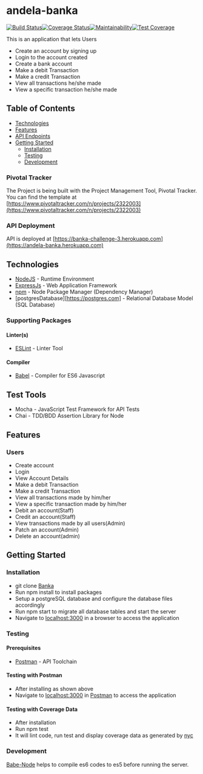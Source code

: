 # andela-banka

[![Build Status](https://travis-ci.org/chiboycalix/andela-banka.svg?branch=develop)](https://travis-ci.org/chiboycalix/andela-banka)[![Coverage Status](https://coveralls.io/repos/github/chiboycalix/andela-banka/badge.svg?branch=develop)](https://coveralls.io/github/chiboycalix/andela-banka?branch=develop)[![Maintainability](https://api.codeclimate.com/v1/badges/e8db7bece90cbaa837b2/maintainability)](https://codeclimate.com/github/chiboycalix/andela-banka/maintainability)[![Test Coverage](https://api.codeclimate.com/v1/badges/e8db7bece90cbaa837b2/test_coverage)](https://codeclimate.com/github/chiboycalix/andela-banka/test_coverage)



This is an application that lets Users 

- Create an account by signing up
- Login to the account created
- Create a bank account 
- Make a debit Transaction
- Make a credit Transaction
- View all transactions he/she made 
- View a specific transaction he/she made



## Table of Contents

* [Technologies](#technologies)
 * [Features](#features)
 * [API Endpoints](#api-endpoints)
 * [Getting Started](#getting-started)
    * [Installation](#installation)
    * [Testing](#testing)
    * [Development](#development)

### Pivotal Tracker
The Project is being built with the Project Management Tool, Pivotal Tracker.
You can find the template at [https://www.pivotaltracker.com/n/projects/2322003](https://www.pivotaltracker.com/n/projects/2322003)


### API Deployment
API is deployed at [https://banka-challenge-3.herokuapp.com](https://andela-banka.herokuapp.com)

## Technologies

* [NodeJS](https://nodejs.org/) - Runtime Environment
* [ExpressJs](https://expressjs.com/) - Web Application Framework
* [npm](https://www.npm.com/) - Node Package Manager (Dependency Manager)
* [postgresDatabase][https://postgres.com] - Relational Database Model (SQL Database)


### Supporting Packages

#### Linter(s)

* [ESLint](https://eslint.org/) - Linter Tool

#### Compiler

* [Babel](https://babel.io/) - Compiler for ES6 Javascript

## Test Tools
* Mocha - JavaScript Test Framework for API Tests
* Chai - TDD/BDD Assertion Library for Node

## Features
 
### Users
* Create account
* Login
* View Account Details
* Make a debit Transaction 
* Make a credit Transaction
* View all transactions made by him/her
* View a specific transaction made by him/her
* Debit an account(Staff) 
* Credit an account(Staff) 
* View transactions made by all users(Admin)
* Patch an account(Admin)
* Delete an account(admin)





## Getting Started

### Installation

* git clone [Banka](https://github.com/chiboycalix/andela-banka.git)
* Run npm install to install packages
* Setup a postgreSQL database and configure the database files accordingly
* Run npm start to migrate all database tables and start the server
* Navigate to [localhost:3000](http://localhost:3000/) in a browser to access the application


### Testing

#### Prerequisites

* [Postman](https://getpostman.com/) - API Toolchain

#### Testing with Postman

* After installing as shown above
* Navigate to [localhost:3000](http://localhost:3000/) in
  [Postman](https://getpostman.com/) to access the application

#### Testing with Coverage Data

* After installation
* Run npm test
* It will lint code, run test and display coverage data as generated by
  [nyc](https://github.com/nyc)

### Development
[Babe-Node](https://babeljs.io) helps to compile es6 codes to es5 before running the server. 


